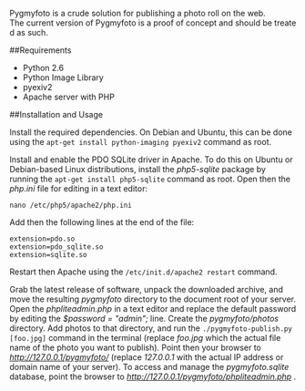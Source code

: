 Pygmyfoto is a crude solution for publishing a photo roll on the web.
The current version of Pygmyfoto is a proof of concept and should be treated as such.

##Requirements

* Python 2.6
* Python Image Library
* pyexiv2
* Apache server with PHP

##Installation and Usage

Install the required dependencies. On Debian and Ubuntu, this can be done using the `apt-get install python-imaging pyexiv2` command as root.

Install and enable the PDO SQLite driver in Apache. To do this on Ubuntu or Debian-based Linux distributions, install the *php5-sqlite* package by running the `apt-get install php5-sqlite` command as root. Open then the *php.ini* file for editing in a text editor:

	nano /etc/php5/apache2/php.ini

Add then the following lines at the end of the file:

	extension=pdo.so
	extension=pdo_sqlite.so 
	extension=sqlite.so

Restart then Apache using the `/etc/init.d/apache2 restart` command.

Grab the latest release of software, unpack the downloaded archive, and move the resulting *pygmyfoto* directory to the document root of your server. Open the *phpliteadmin.php*  in a text editor and replace the default password by editing the *$password = "admin";* line. Create the *pygmyfoto/photos* directory. Add photos  to that directory, and run the `./pygmyfoto-publish.py [foo.jpg]` command in the terminal (replace *foo.jpg* which the actual file name of the photo you want to publish).  Point then your browser to *http://127.0.0.1/pygmyfoto/* (replace *127.0.0.1* with the actual IP address or domain name of your server).  To access and manage the *pygmyfoto.sqlite* database, point the browser to *http://127.0.0.1/pygmyfoto/phpliteadmin.php* .